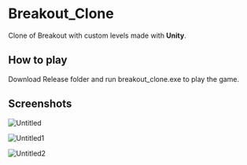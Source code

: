 # Breakout_Clone
 Clone of Breakout with custom levels made with **Unity**.
 
 ## How to play
 
 Download Release folder and run breakout_clone.exe to play the game.
 
 ## Screenshots
 
![Untitled](https://user-images.githubusercontent.com/35128994/130320186-293fe865-9be7-47bd-a487-221e990ca691.png)




![Untitled1](https://user-images.githubusercontent.com/35128994/130320436-f29d7ca8-be09-46c9-86ed-dc3996aaf634.png)




![Untitled2](https://user-images.githubusercontent.com/35128994/130320437-8fcf4d57-c0b5-4b02-be4e-d2deefab0f55.png)

